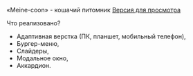 «Meine-coon» - кошачий питомник
<a href="https://Kolenkaa.github.io/NEW_cat-pitomnik/" rel="nofollow">
  Версия для просмотра</a>

Что реализовано?
- Адаптивная верстка (ПК, планшет, мобильный телефон),
- Бургер-меню,
- Слайдеры,
- Модальное окно,
- Аккардион.
